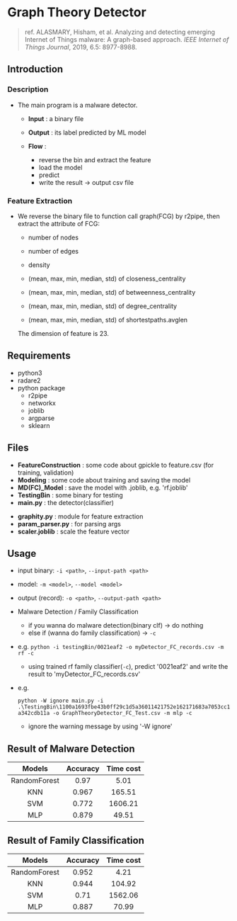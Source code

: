 # Graph Theory Detector

> ref. ALASMARY, Hisham, et al. Analyzing and detecting emerging Internet of Things malware: A graph-based approach. *IEEE Internet of Things Journal*, 2019, 6.5: 8977-8988.

## Introduction

### Description

* The main program is a malware detector.

  * **Input** : a binary file

  * **Output** : its label predicted by ML model
  * **Flow** : 
    * reverse the bin and extract the feature
    * load the model
    * predict
    * write the result -> output csv file


### Feature Extraction

* We reverse the binary file to function call graph(FCG) by r2pipe, then extract the attribute of FCG:

  * number of nodes

  * number of edges

  * density

  * (mean, max, min, median, std) of closeness_centrality


  * (mean, max, min, median, std) of betweenness_centrality


  * (mean, max, min, median, std) of degree_centrality


  * (mean, max, min, median, std) of shortestpaths.avglen 

  The dimension of feature is 23.


## Requirements

* python3
* radare2
* python package
  * r2pipe
  * networkx
  * joblib
  * argparse
  * sklearn

## Files

* **FeatureConstruction** : some code about gpickle to feature.csv (for training, validation)
* **Modeling** : some code about training and saving the model
* **MD(FC)_Model** : save the model with .joblib, e.g. 'rf.joblib'
* **TestingBin** : some binary for testing
* **main.py** : the detector(classifier)

- **graphity.py** : module for feature extraction
- **param_parser.py** : for parsing args
- **scaler.joblib** : scale the feature vector

## Usage
* input binary: `-i <path>`, `--input-path <path>`
* model: `-m <model>`, `--model <model>`
* output (record): `-o <path>`, `--output-path <path>`
* Malware Detection / Family Classification
    * if you wanna do malware detection(binary clf) -> do nothing
    * else if (wanna do family classification) -> `-c`
* e.g.
    `python -i testingBin/0021eaf2 -o myDetector_FC_records.csv -m rf -c`
    * using trained rf family classifier(`-c`), predict '0021eaf2' and write the result to 'myDetector_FC_records.csv'

* e.g.

  `python -W ignore main.py -i .\TestingBin\1100a1693fbe43b0ff29c1d5a36011421752e162171683a7053cc1a342cdb11a -o GraphTheoryDetector_FC_Test.csv -m mlp -c`

  * ignore the warning message by using '-W ignore'



## Result of Malware Detection

|    Models    | Accuracy | Time cost |
| :----------: | :------: | :-------: |
| RandomForest |   0.97   |   5.01    |
|     KNN      |  0.967   |  165.51   |
|     SVM      |  0.772   |  1606.21  |
|     MLP      |  0.879   |   49.51   |

## Result of Family Classification

|    Models    | Accuracy | Time cost |
| :----------: | :------: | :-------: |
| RandomForest |  0.952   |   4.21    |
|     KNN      |  0.944   |  104.92   |
|     SVM      |   0.71   |  1562.06  |
|     MLP      |  0.887   |   70.99   |
